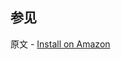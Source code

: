 ## 参见

原文 - [Install on Amazon]( https://docs.mongodb.com/manual/tutorial/install-mongodb-enterprise-on-amazon/ )

